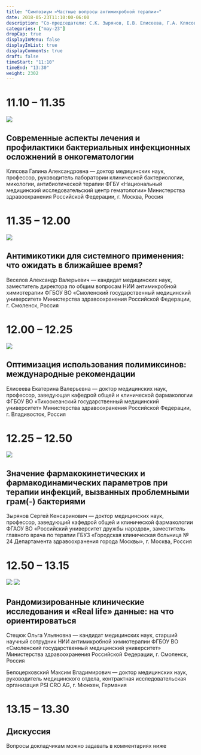 ```yaml
---
title: "Симпозиум «Частные вопросы антимикробной терапии»"
date: 2018-05-23T11:10:00-06:00
description: "Со-председатели: С.К. Зырянов, Е.В. Елисеева, Г.А. Клясова"
categories: ["may-23"]
dropCap: true
displayInMenu: false
displayInList: true
displayComments: true
draft: false
timeStart: "11:10"
timeEnd: "13:30"
weight: 2302
---
```


<div class="card-container">
    <div class="event-card" >
        <div class="card-time-container-person">
            <h1>11.10 – 11.35</h1>
        </div>
        <div class="card-img-container-person">
            <picture>
                <img src="https://pp.userapi.com/c855332/v855332166/3e9eb/ZWZQHQo_K-s.jpg" class="card-img-person">
            </picture>
        </div>
        <div class="card-body-person">
            <h2 class="card-title">Современные аспекты лечения и профилактики бактериальных инфекционных осложнений в онкогематологии</h2>
            <p class="card-text">Клясова Галина Александровна — доктор медицинских наук, профессор, руководитель лаборатории клинической бактериологии, микологии, антибиотической терапии ФГБУ «Национальный медицинский исследовательский центр гематологии» Министерства здравоохранения Российской Федерации, г. Москва, Россия</p>
        </div>
    </div>
    <div class="event-card" >
        <div class="card-time-container-person">
            <h1>11.35 – 12.00</h1>
        </div>
        <div class="card-img-container-person">
            <picture>
                <img src="https://pp.userapi.com/c855332/v855332166/3e9cb/EikuG9xYbE0.jpg" class="card-img-person">
            </picture>
        </div>
        <div class="card-body-person">
            <h2 class="card-title">Антимикотики для системного применения: что ожидать в ближайшее время?</h2>
            <p class="card-text">Веселов Александр Валерьевич — кандидат медицинских наук, заместитель директора по общим вопросам НИИ антимикробной химиотерапии ФГБОУ ВО «Смоленский государственный медицинский университет» Министерства здравоохранения Российской Федерации, г. Смоленск, Россия</p>
        </div>
    </div>
    <div class="event-card" >
        <div class="card-time-container-person">
            <h1>12.00 – 12.25</h1>
        </div>
        <div class="card-img-container-person">
            <picture>
                <img src="https://pp.userapi.com/c855332/v855332166/3ea1b/bo3Pr8p-nW8.jpg" class="card-img-person">
            </picture>
        </div>
        <div class="card-body-person">
            <h2 class="card-title">Оптимизация использования полимиксинов: международные рекомендации</h2>
            <p class="card-text">Елисеева Екатерина Валерьевна — доктор медицинских наук, профессор, заведующая кафедрой общей и клинической фармакологии ФГБОУ ВО «Тихоокеанский государственный медицинский университет» Министерства здравоохранения Российской Федерации, г. Владивосток, Россия</p>
        </div>
    </div>
    <div class="event-card" >
        <div class="card-time-container-person">
            <h1>12.25 – 12.50</h1>
        </div>
        <div class="card-img-container-person">
            <picture>
                <img src="https://pp.userapi.com/c855332/v855332166/3e9db/49oqE_FYqII.jpg" class="card-img-person">
            </picture>
        </div>
        <div class="card-body-person">
            <h2 class="card-title">Значение фармакокинетических и фармакодинамических параметров при терапии инфекций, вызванных проблемными грам(-) бактериями</h2>
            <p class="card-text">Зырянов Сергей Кенсаринович — доктор медицинских наук, профессор, заведующий кафедрой общей и клинической фармакологии ФГАОУ ВО «Российский университет дружбы народов», заместитель главного врача по терапии ГБУЗ «Городская клиническая больница № 24 Департамента здравоохранения города Москвы», г. Москва, Россия</p>
        </div>
    </div>
        <div class="event-card" >
        <div class="card-time-container-person">
            <h1>12.50 – 13.15</h1>
        </div>
        <div class="card-img-container-person">
            <picture>
                <img src="https://pp.userapi.com/c855332/v855332166/3e9bb/qr0TVwCClI4.jpg" class="card-img-person">
                <img src="https://pp.userapi.com/c855332/v855332166/3eb13/TN9HreyFb0A.jpg" class="card-img-person">
            </picture>
        </div>
        <div class="card-body-person">
            <h2 class="card-title">Рандомизированные клинические исследования и «Real life» данные: на что ориентироваться</h2>
            <p class="card-text">Стецюк Ольга Ульяновна — кандидат медицинских наук, старший научный сотрудник НИИ антимикробной химиотерапии ФГБОУ ВО «Смоленский государственный медицинский университет» Министерства здравоохранения Российской Федерации, г. Смоленск, Россия</p>
              <p class="card-text">Белоцерковский Максим Владимирович — доктор медицинских наук, руководитель медицинского отдела, контрактная исследовательская организация PSI CRO AG, г. Мюнхен, Германия</p>
        </div>
    </div>
      <div class="event-card" >
        <div class="card-time-container-person-no-picture">
            <h1>13.15 – 13.30</h1>
        </div>
        <div class="card-body-person">
            <h2 class="card-title">Дискуссия</h2>
            <p class="card-text">Вопросы докладчикам можно задавать в комментариях ниже</p>
        </div>
    </div>
</div>